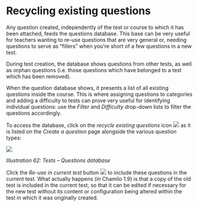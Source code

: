 # Recycling existing questions

Any question created, independently of the test or course to which it has been attached, feeds the questions database. This base can be very useful for teachers wanting to re-use questions that are very general or, needing questions to serve as “fillers” when you're short of a few questions in a new test.

During test creation, the database shows questions from other tests, as well as orphan questions \(i.e. those questions which have belonged to a test which has been removed\).

When the question database shows, it presents a list of all existing questions inside the course. This is where assigning questions to categories and adding a difficulty to tests can prove very useful for identifying individual questions: use the _Filter_ and _Difficulty_ drop-down lists to filter the questions accordingly.

To access the database, click on the _recycle existing questions_ icon ![](../../.gitbook/assets/graphics361.png) as it is listed on the _Create a question_ page alongside the various question types:

![](../../.gitbook/assets/images56%20%282%29.png)

_Illustration 62: Tests – Questions database_

Click the _Re-use in current test_ button ![](../../.gitbook/assets/graphics155.gif) to include these questions in the current test. What actually happens \(in Chamilo 1.9\) is that a copy of the old test is included in the current test, so that it can be edited if necessary for the new test without its content or configuration being altered within the test in which it was originally created.

